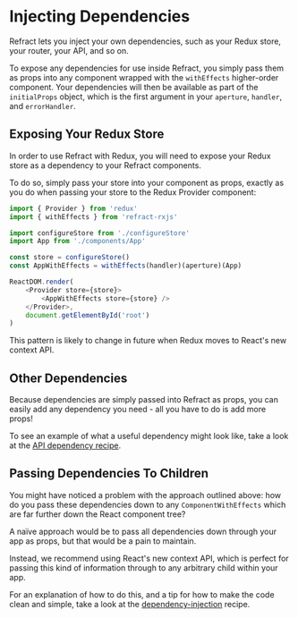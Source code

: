 # Injecting Dependencies

Refract lets you inject your own dependencies, such as your Redux store, your router, your API, and so on.

To expose any dependencies for use inside Refract, you simply pass them as props into any component wrapped with the `withEffects` higher-order component. Your dependencies will then be available as part of the `initialProps` object, which is the first argument in your `aperture`, `handler`, and `errorHandler`.

## Exposing Your Redux Store

In order to use Refract with Redux, you will need to expose your Redux store as a dependency to your Refract components.

To do so, simply pass your store into your component as props, exactly as you do when passing your store to the Redux Provider component:

```js
import { Provider } from 'redux'
import { withEffects } from 'refract-rxjs'

import configureStore from './configureStore'
import App from './components/App'

const store = configureStore()
const AppWithEffects = withEffects(handler)(aperture)(App)

ReactDOM.render(
    <Provider store={store}>
        <AppWithEffects store={store} />
    </Provider>,
    document.getElementById('root')
)
```

This pattern is likely to change in future when Redux moves to React's new context API.

## Other Dependencies

Because dependencies are simply passed into Refract as props, you can easily add any dependency you need - all you have to do is add more props!

To see an example of what a useful dependency might look like, take a look at the [API dependency recipe](../recipes/creating-an-api-dependency.md).

## Passing Dependencies To Children

You might have noticed a problem with the approach outlined above: how do you pass these dependencies down to any `ComponentWithEffects` which are far further down the React component tree?

A naïve approach would be to pass all dependencies down through your app as props, but that would be a pain to maintain.

Instead, we recommend using React's new context API, which is perfect for passing this kind of information through to any arbitrary child within your app.

For an explanation of how to do this, and a tip for how to make the code clean and simple, take a look at the [dependency-injection](../recipes/dependency-injection.md) recipe.
